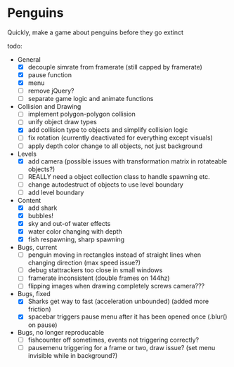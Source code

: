 # Penguins

Quickly, make a game about penguins before they go extinct

todo:
- General
  - [x] decouple simrate from framerate (still capped by framerate)
  - [x] pause function
  - [x] menu
  - [ ] remove jQuery?
  - [ ] separate game logic and animate functions
- Collision and Drawing
  - [ ] implement polygon-polygon collision
  - [ ] unify object draw types
  - [x] add collision type to objects and simplify collision logic
  - [ ] fix rotation (currently deactivated for everything except visuals)
  - [ ] apply depth color change to all objects, not just background
- Levels
  - [x] add camera (possible issues with transformation matrix in rotateable objects?)
  - [ ] REALLY need a object collection class to handle spawning etc.
  - [ ] change autodestruct of objects to use level boundary
  - [ ] add level boundary
- Content
  - [x] add shark
  - [x] bubbles!
  - [x] sky and out-of water effects
  - [x] water color changing with depth
  - [x] fish respawning, sharp spawning
- Bugs, current
  - [ ] penguin moving in rectangles instead of straight lines when changing direction (max speed issue?)
  - [ ] debug stattrackers too close in small windows
  - [ ] framerate inconsistent (double frames on 144hz)
  - [ ] flipping images when drawing completely screws camera???
- Bugs, fixed
  - [x] Sharks get way to fast (acceleration unbounded) (added more friction)
  - [x] spacebar triggers pause menu after it has been opened once (.blur() on pause)
- Bugs, no longer reproducable
  - [ ] fishcounter off sometimes, events not triggering correctly?
  - [ ] pausemenu triggering for a frame or two, draw issue? (set menu invisible while in background?)
